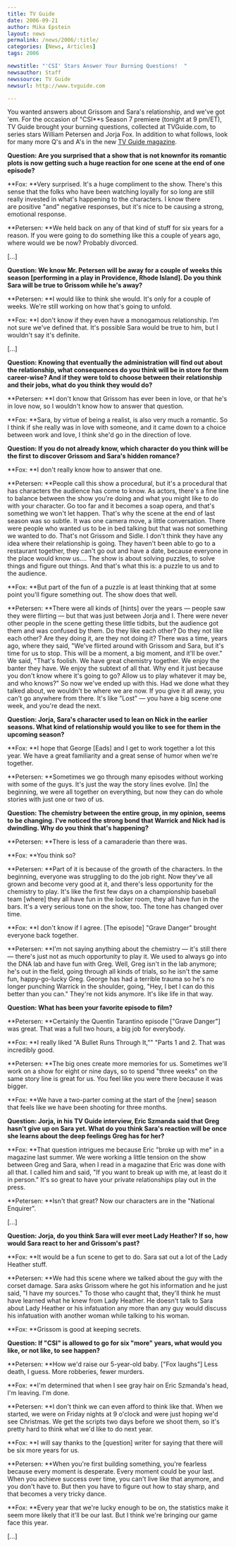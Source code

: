 ```yaml
---
title: TV Guide
date: 2006-09-21
author: Mika Epstein
layout: news
permalink: /news/2006/:title/
categories: [News, Articles]
tags: 2006

newstitle: "'CSI' Stars Answer Your Burning Questions!  "
newsauthor: Staff  
newssource: TV Guide  
newsurl: http://www.tvguide.com  

---
```


You wanted answers about Grissom and Sara's relationship, and we've got 'em. For the occasion of "CSI**s Season 7 premiere (tonight at 9 pm/ET), TV Guide brought your burning questions, collected at TVGuide.com,&nbsp;to series stars William Petersen and Jorja Fox. In addition to what follows, look for many more Q's and A's in the new [TV Guide magazine](http://www.tvguide.com/Magazine/default.aspx). 

**Question: Are you surprised that a show that is not knownfor its romantic plots is now getting such a huge reaction for one scene at the end of one episode?**  
  
**Fox: **Very surprised. It's a huge compliment to the show. There's this sense that the folks who have been watching loyally for so long are still really invested in what's happening to the characters. I know there are&nbsp;positive "and" negative responses, but it's nice to be causing a strong, emotional response.  
  
**Petersen: **We held back on any of that kind of stuff for six years for a reason. If you were going to do something like this a couple of years ago, where would we be now? Probably divorced. 

[...]

**Question: We know Mr. Petersen will be away for a couple of weeks this season [performing in a play in Providence, Rhode Island]. Do you think Sara will be true to Grissom while he's away?**  
  
**Petersen: **I would like to think she would. It's only for a couple of weeks. We're still working on how that's going to unfold.  
  
**Fox: **I don't know if they even have a monogamous relationship. I'm not sure we've defined that. It's possible Sara would be true to him, but I wouldn't say it's definite. 

[...]

**Question: Knowing that eventually the administration will find out about the relationship, what consequences do you think will be in store for them career-wise? And if they were told to choose between their relationship and their jobs, what do you think they would do?**  
  
**Petersen: **I don't know that Grissom has ever been in love, or that he's in love now, so I wouldn't know how to answer that question.  
  
**Fox: **Sara, by virtue of being a realist, is also very much a romantic. So I think if she really was in love with someone, and it came down to a choice between work and love, I think she'd go in the direction of love.

**Question: If you do not already know, which character do you think will be the first to discover Grissom and Sara's hidden romance?**  
  
**Fox: **I don't really know how to answer that one.  
  
**Petersen: **People call this show a procedural, but it's a procedural that has characters the audience has come to know. As actors, there's a fine line to balance between the show you're doing and what you might like to do with your character. Go too far and it becomes a soap opera, and that's something we won't let happen. That's why the scene at the end of last season was so subtle. It was one camera move, a&nbsp;little conversation. There were people who wanted us to be in bed talking but that was not something we wanted to do. That's not Grissom and Sidle. I don't think they have any idea where their relationship is going. They haven't been able to go to a restaurant together, they can't go out and have a date, because everyone in the place would know us.... The show is about solving puzzles, to solve things and figure out things. And that's what this is:&nbsp;a puzzle to us and to the audience.  
  
**Fox: **But part of the fun of a puzzle is at least thinking that&nbsp;at some point you'll figure something out. The show does that well.  
  
**Petersen: **There were all kinds of [hints] over the years &#8212; people saw they were flirting &#8212; but that was just between Jorja and I. There were never other people in the scene getting these little tidbits, but the audience got them and was confused by them. Do they like each other? Do they not like each other? Are they doing it, are they not doing it? There was a time, years ago, where they said, "We've flirted around with Grissom and Sara, but it's time for us to stop. This will be a moment, a big moment, and it'll be over." We said, "That's foolish. We have great chemistry together. We enjoy the banter they have. We enjoy the subtext of all that. Why end it just because you don't know where it's going to go? Allow us to play whatever it may be, and who knows?" So now we've ended up with this. Had we done what they talked about, we wouldn't be where we are now. If you give it all away, you can't go anywhere from there. It's like "Lost"&nbsp;&#8212; you have a big scene one week, and you're dead the next. 

**Question: Jorja, Sara's character used to lean on Nick in the earlier seasons. What kind of relationship would you like to see for them in the upcoming season?**  
  
**Fox: **I hope that George [Eads] and I get to work together a lot this year. We have a great familiarity and a great sense of humor when we're together.  
  
**Petersen: **Sometimes we go through many episodes without working with some of the guys. It's just the way the story lines evolve. [In] the beginning, we were all together on everything, but now they can do whole stories with just one or two of us.

**Question: The chemistry between the entire group, in my opinion, seems to be changing. I've noticed the strong bond that Warrick and Nick had is dwindling. Why do you think that's happening?**  
  
**Petersen: **There is less of a camaraderie than there was.  
  
**Fox: **You think so?  
  
**Petersen: **Part of it is because of the growth of the characters. In the beginning, everyone was struggling to do the job right. Now they've all grown and become very good at it, and there's less opportunity for the chemistry to play. It's&nbsp;like the first few days on a championship baseball team [where] they all have fun in the locker room, they all have fun in the bars. It's a very serious tone on the show, too. The tone has changed over time.  
  
**Fox: **I don't know if I agree. [The episode] "Grave Danger" brought everyone back together.  
  
**Petersen: **I'm not saying anything about the chemistry &#8212; it's still there &#8212; there's just not as much opportunity to play it. We used to always go into the DNA lab and have fun with Greg. Well, Greg isn't in the lab anymore; he's out in the field, going through all kinds of trials, so he isn't the same fun, happy-go-lucky Greg. George has had a terrible trauma so he's no longer punching Warrick in the shoulder, going, "Hey, I bet I can do this better than you can." They're not kids anymore. It's like life in that way.

**Question: What has been your favorite episode to film?**  
  
**Petersen: **Certainly the Quentin Tarantino episode ["Grave Danger"] was great. That was a full two hours, a big job for everybody.  
  
**Fox: **I really liked "A Bullet Runs Through It,"" "Parts&nbsp;1 and 2. That was incredibly good.  
  
**Petersen: **The big ones create more memories for us. Sometimes we'll work on a show for&nbsp;eight or&nbsp;nine days, so to spend "three weeks" on the same story line is great for us. You feel like you were there because it was bigger.  
  
**Fox: **We have a two-parter coming at the start of the [new] season that feels like we have been shooting for three months.

**Question: Jorja, in his TV Guide interview, Eric Szmanda said that Greg hasn't give up on Sara yet. What do you think Sara's reaction will be once she learns about the deep feelings Greg has for her?**  
  
**Fox: **That question intrigues me because Eric "broke up with me" in a magazine last summer. We were working a little tension on the show between Greg and Sara, when I read in a magazine that Eric was done with all that. I called him and said, "If you want to break up with me, at least do it in person." It's so great to have your private relationships play out in the press.  
  
**Petersen: **Isn't that great? Now our characters are in the "National Enquirer".

[...]

**Question: Jorja, do you think Sara will ever meet Lady Heather? If so, how would Sara react to her and Grissom's past?**  
  
**Fox: **It would be a fun scene to get to do. Sara sat out a lot of the Lady Heather stuff.  
  
**Petersen: **We had this scene where we talked about the guy with the corset damage. Sara asks Grissom where he got his information and he just said, "I have my sources." To those who caught that, they'll think he must have learned what he knew from Lady Heather. He doesn't talk to Sara about Lady Heather or his infatuation any more than any guy would discuss his infatuation with another woman while talking to his woman.  
  
**Fox: **Grissom is good at keeping secrets.

**Question: If "CSI" is allowed to go for six "more" years, what would you like, or not like, to see happen?**  
  
**Petersen: **How we'd raise our 5-year-old baby. ["Fox laughs"] Less death, I guess. More robberies, fewer murders.  
  
**Fox: **I'm determined that when I see gray hair on Eric Szmanda's head, I'm leaving. I'm done.  
  
**Petersen: **I don't think we can even afford to think like that. When we started, we were on Friday nights at 9 o'clock and were just hoping we'd see Christmas. We get the scripts two days before we shoot them, so it's pretty hard to think what we'd like to do next year.  
  
**Fox: **I will say thanks to the [question] writer for saying that there will be six more years for us.  
  
**Petersen: **When you're first building something, you're fearless because every moment is desperate. Every moment could be your last. When you achieve success over time, you can't live like that anymore, and you don't have to. But then you have to figure out how to stay sharp, and that becomes a very tricky dance.  
  
**Fox: **Every year that we're lucky enough to be on, the statistics make it seem more likely that it'll be our last. But I think we're bringing our game face this year. 

[...]  
